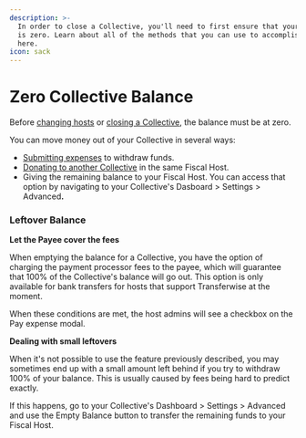 ```yaml
---
description: >-
  In order to close a Collective, you'll need to first ensure that your balance
  is zero. Learn about all of the methods that you can use to accomplish this
  here.
icon: sack
---
```


# Zero Collective Balance

Before [changing hosts](../changing-fiscal-host.md) or [closing a Collective](./), the balance must be at zero.

You can move money out of your Collective in several ways:

* ​[Submitting expenses](https://app.gitbook.com/o/-LWSZizNMEjL8_DrMNdF/s/-LWSZizTt4ZC1UNDV89f/expenses-and-getting-paid/submitting-expenses) to withdraw funds.
* ​[Donating to another Collective](https://app.gitbook.com/o/-LWSZizNMEjL8_DrMNdF/s/-LWSZizTt4ZC1UNDV89f/financial-contributors/collective-to-collective) in the same Fiscal Host.
* Giving the remaining balance to your Fiscal Host. You can access that option by navigating to your Collective's Dasboard > Settings > Advance&#x64;**.**

### Leftover Balance <a href="#leftover-balance" id="leftover-balance"></a>

**Let the Payee cover the fees**

When emptying the balance for a Collective, you have the option of charging the payment processor fees to the payee, which will guarantee that 100% of the Collective's balance will go out. This option is only available for bank transfers for hosts that support Transferwise at the moment.

When these conditions are met, the host admins will see a checkbox on the Pay expense modal.



**Dealing with small leftovers**

When it's not possible to use the feature previously described, you may sometimes end up with a small amount left behind if you try to withdraw 100% of your balance. This is usually caused by fees being hard to predict exactly.

If this happens, go to your Collective's Dashboard > Settings > Advanced and use the Empty Balance button to transfer the remaining funds to your Fiscal Host.

